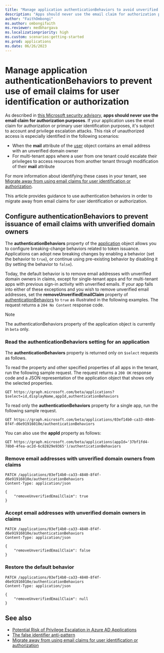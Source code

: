 ```yaml
---
title: "Manage application authenticationBehaviors to avoid unverified use of email claims for user identification or authorization"
description: "Apps should never use the email claim for authorization purposes. Use this guidance to manage the application authenticationBehaviors to avoid unverified use of email claims for user identification or authorization."
author: "FaithOmbongi"
ms.author: ombongifaith
ms.reviewer: medbhargava
ms.localizationpriority: high
ms.custom: scenarios:getting-started
ms.prod: applications
ms.date: 06/26/2023
---
```


# Manage application authenticationBehaviors to prevent use of email claims for user identification or authorization

As described in [this Microsoft security advisory](https://msrc.microsoft.com/blog/2023/06/potential-risk-of-privilege-escalation-in-azure-ad-applications/), **apps should never use the email claim for authorization purposes**. If your application uses the email claim for authorization or primary user identification purposes, it's subject to account and privilege escalation attacks. This risk of unauthorized access is especially identified in the following scenarios:

- When the **mail** attribute of the [user](/graph/api/resources/user) object contains an email address with an unverified domain owner
- For multi-tenant apps where a user from one tenant could escalate their privileges to access resources from another tenant through modification of their **mail** attribute

For more information about identifying these cases in your tenant, see [Migrate away from using email claims for user identification or authorization](/azure/active-directory/develop/migrate-off-email-claim-authorization).

This article provides guidance to use authentication behaviors in order to migrate away from email claims for user identification or authorization.

## Configure authenticationBehaviors to prevent issuance of email claims with unverified domain owners

The **authenticationBehaviors** property of the [application](/graph/api/resources/application?view=graph-rest-beta&preserve-view=true) object allows you to configure breaking-change behaviors related to token issuance. Applications can adopt new breaking changes by enabling a behavior (set the behavior to `true`), or continue using pre-existing behavior by disabling it (by setting the behavior to `false`).

Today, the default behavior is to remove email addresses with unverified domain owners in claims, except for single-tenant apps and for multi-tenant apps with previous sign-in activity with unverified emails. If your app falls into either of these exceptions and you wish to remove unverified email addresses, set the **removeUnverifiedEmailClaim** property of [authenticationBehaviors](/graph/api/resources/authenticationbehaviors) to `true` as illustrated in the following examples. The request returns a `204 No Content` response code.

> [!NOTE]
> The authenticationBehaviors property of the application object is currently in `beta` only.

### Read the authenticationBehaviors setting for an application

The **authenticationBehaviors** property is returned only on `$select` requests as follows.

To read the property and other specified properties of all apps in the tenant, run the following sample request. The request returns a `200 OK` response code and a JSON representation of the application object that shows only the selected properties.

<!-- {
  "blockType": "request",
  "name": "list_applications_authenticationBehaviors"
}-->

```http
GET https://graph.microsoft.com/beta/applications?$select=id,displayName,appId,authenticationBehaviors
```

To read only the **authenticationBehaviors** property for a single app, run the following sample request.

<!-- {
  "blockType": "request",
  "name": "get_application_authenticationBehaviors"
}-->

```http
GET https://graph.microsoft.com/beta/applications/03ef14b0-ca33-4840-8f4f-d6e91916010e/authenticationBehaviors
```

You can also use the **appId** property as follows:

<!-- {
  "blockType": "request",
  "name": "get_application_authenticationBehaviors_via_appId"
}-->

```http
GET https://graph.microsoft.com/beta/applications(appId='37bf1fd4-78b0-4fea-ac2d-6c82829e9365')/authenticationBehaviors
```

### Remove email addresses with unverified domain owners from claims

<!-- {
  "blockType": "request",
  "name": "update_authenticationBehaviors_removeUnverifiedEmailClaim_true"
}-->

```http
PATCH /applications/03ef14b0-ca33-4840-8f4f-d6e91916010e/authenticationBehaviors
Content-Type: application/json

{
    "removeUnverifiedEmailClaim": true
}
```

### Accept email addresses with unverified domain owners in claims

<!-- {
  "blockType": "request",
  "name": "update_authenticationBehaviors_removeUnverifiedEmailClaim_false"
}-->

```http
PATCH /applications/03ef14b0-ca33-4840-8f4f-d6e91916010e/authenticationBehaviors
Content-Type: application/json

{
    "removeUnverifiedEmailClaim": false
}
```

### Restore the default behavior

<!-- {
  "blockType": "request",
  "name": "update_authenticationBehaviors_removeUnverifiedEmailClaim_null"
}-->

```http
PATCH /applications/03ef14b0-ca33-4840-8f4f-d6e91916010e/authenticationBehaviors
Content-Type: application/json

{
    "removeUnverifiedEmailClaim": null
}
```

## See also

- [Potential Risk of Privilege Escalation in Azure AD Applications](https://msrc.microsoft.com/blog/2023/06/potential-risk-of-privilege-escalation-in-azure-ad-applications/)
- [The false identifier anti-pattern](https://techcommunity.microsoft.com/t5/microsoft-entra-azure-ad-blog/the-false-identifier-anti-pattern/ba-p/3846013)
- [Migrate away from using email claims for user identification or authorization](/azure/active-directory/develop/migrate-off-email-claim-authorization)